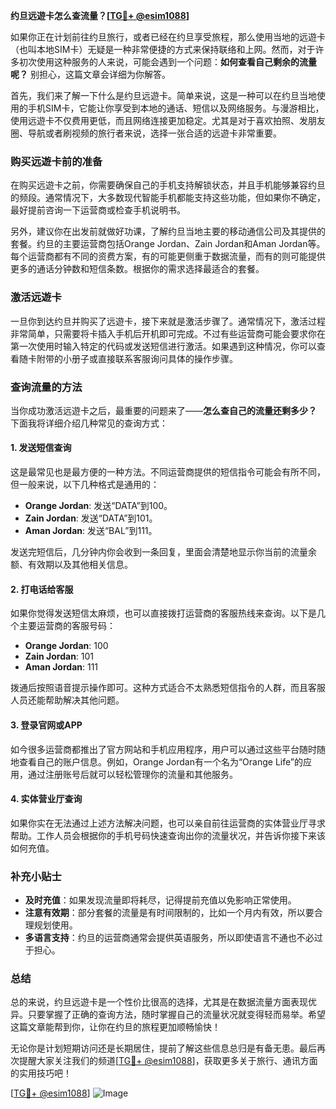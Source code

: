 **约旦远遊卡怎么查流量？[[TG💪+ @esim1088](https://t.me/s/esim1088)]**

如果你正在计划前往约旦旅行，或者已经在约旦享受旅程，那么使用当地的远遊卡（也叫本地SIM卡）无疑是一种非常便捷的方式来保持联络和上网。然而，对于许多初次使用这种服务的人来说，可能会遇到一个问题：**如何查看自己剩余的流量呢？** 别担心，这篇文章会详细为你解答。

首先，我们来了解一下什么是约旦远遊卡。简单来说，这是一种可以在约旦当地使用的手机SIM卡，它能让你享受到本地的通话、短信以及网络服务。与漫游相比，使用远遊卡不仅费用更低，而且网络连接更加稳定。尤其是对于喜欢拍照、发朋友圈、导航或者刷视频的旅行者来说，选择一张合适的远遊卡非常重要。

### **购买远遊卡前的准备**
在购买远遊卡之前，你需要确保自己的手机支持解锁状态，并且手机能够兼容约旦的频段。通常情况下，大多数现代智能手机都能支持这些功能，但如果你不确定，最好提前咨询一下运营商或检查手机说明书。

另外，建议你在出发前就做好功课，了解约旦当地主要的移动通信公司及其提供的套餐。约旦的主要运营商包括Orange Jordan、Zain Jordan和Aman Jordan等。每个运营商都有不同的资费方案，有的可能更侧重于数据流量，而有的则可能提供更多的通话分钟数和短信条数。根据你的需求选择最适合的套餐。

### **激活远遊卡**
一旦你到达约旦并购买了远遊卡，接下来就是激活步骤了。通常情况下，激活过程非常简单，只需要将卡插入手机后开机即可完成。不过有些运营商可能会要求你在第一次使用时输入特定的代码或发送短信进行激活。如果遇到这种情况，你可以查看随卡附带的小册子或直接联系客服询问具体的操作步骤。

### **查询流量的方法**
当你成功激活远遊卡之后，最重要的问题来了——**怎么查自己的流量还剩多少？** 下面我将详细介绍几种常见的查询方式：

#### **1. 发送短信查询**
这是最常见也是最方便的一种方法。不同运营商提供的短信指令可能会有所不同，但一般来说，以下几种格式是通用的：
- **Orange Jordan**: 发送“DATA”到100。
- **Zain Jordan**: 发送“DATA”到101。
- **Aman Jordan**: 发送“BAL”到111。

发送完短信后，几分钟内你会收到一条回复，里面会清楚地显示你当前的流量余额、有效期以及其他相关信息。

#### **2. 打电话给客服**
如果你觉得发送短信太麻烦，也可以直接拨打运营商的客服热线来查询。以下是几个主要运营商的客服号码：
- **Orange Jordan**: 100
- **Zain Jordan**: 101
- **Aman Jordan**: 111

拨通后按照语音提示操作即可。这种方式适合不太熟悉短信指令的人群，而且客服人员还能帮助解决其他问题。

#### **3. 登录官网或APP**
如今很多运营商都推出了官方网站和手机应用程序，用户可以通过这些平台随时随地查看自己的账户信息。例如，Orange Jordan有一个名为“Orange Life”的应用，通过注册账号后就可以轻松管理你的流量和其他服务。

#### **4. 实体营业厅查询**
如果你实在无法通过上述方法解决问题，也可以亲自前往运营商的实体营业厅寻求帮助。工作人员会根据你的手机号码快速查询出你的流量状况，并告诉你接下来该如何充值。

### **补充小贴士**
- **及时充值**：如果发现流量即将耗尽，记得提前充值以免影响正常使用。
- **注意有效期**：部分套餐的流量是有时间限制的，比如一个月内有效，所以要合理规划使用。
- **多语言支持**：约旦的运营商通常会提供英语服务，所以即使语言不通也不必过于担心。

### **总结**
总的来说，约旦远遊卡是一个性价比很高的选择，尤其是在数据流量方面表现优异。只要掌握了正确的查询方法，随时掌握自己的流量状况就变得轻而易举。希望这篇文章能帮到你，让你在约旦的旅程更加顺畅愉快！

无论你是计划短期访问还是长期居住，提前了解这些信息总归是有备无患。最后再次提醒大家关注我们的频道[[TG💪+ @esim1088](https://t.me/s/esim1088)]，获取更多关于旅行、通讯方面的实用技巧吧！

[[TG💪+ @esim1088](https://t.me/s/esim1088)] ![Image](https://i.postimg.cc/4NQfJmqS/Snipaste-2025-05-13-00-14-12.png)
